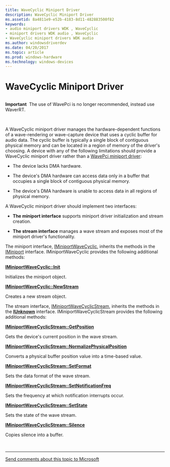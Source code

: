 ```yaml
---
title: WaveCyclic Miniport Driver
description: WaveCyclic Miniport Driver
ms.assetid: 8a4811e9-e52b-4183-8d11-482883500f82
keywords:
- audio miniport drivers WDK , WaveCyclic
- miniport drivers WDK audio , WaveCyclic
- WaveCyclic miniport drivers WDK audio
ms.author: windowsdriverdev
ms.date: 04/20/2017
ms.topic: article
ms.prod: windows-hardware
ms.technology: windows-devices
---
```


# WaveCyclic Miniport Driver


## <span id="wavecyclic_miniport_driver"></span><span id="WAVECYCLIC_MINIPORT_DRIVER"></span>


**Important**  The use of WavePci is no longer recommended, instead use WaverRT.

 

A WaveCyclic miniport driver manages the hardware-dependent functions of a wave-rendering or wave-capture device that uses a cyclic buffer for audio data. The cyclic buffer is typically a single block of contiguous physical memory and can be located in a region of memory of the driver's choosing. A device with any of the following limitations should provide a WaveCyclic miniport driver rather than a [WavePci miniport driver](wavepci-miniport-driver.md):

-   The device lacks DMA hardware.

-   The device's DMA hardware can access data only in a buffer that occupies a single block of contiguous physical memory.

-   The device's DMA hardware is unable to access data in all regions of physical memory.

A WaveCyclic miniport driver should implement two interfaces:

-   **The miniport interface** supports miniport driver initialization and stream creation.

-   **The stream interface** manages a wave stream and exposes most of the miniport driver's functionality.

The miniport interface, [IMiniportWaveCyclic](https://msdn.microsoft.com/library/windows/hardware/ff536714), inherits the methods in the [IMiniport](https://msdn.microsoft.com/library/windows/hardware/ff536698) interface. IMiniportWaveCyclic provides the following additional methods:

[**IMiniportWaveCyclic::Init**](https://msdn.microsoft.com/library/windows/hardware/ff536722)

Initializes the miniport object.

[**IMiniportWaveCyclic::NewStream**](https://msdn.microsoft.com/library/windows/hardware/ff536723)

Creates a new stream object.

The stream interface, [IMiniportWaveCyclicStream](https://msdn.microsoft.com/library/windows/hardware/ff536715), inherits the methods in the [**IUnknown**](https://msdn.microsoft.com/library/windows/desktop/ms680509) interface. IMiniportWaveCyclicStream provides the following additional methods:

[**IMiniportWaveCyclicStream::GetPosition**](https://msdn.microsoft.com/library/windows/hardware/ff536716)

Gets the device's current position in the wave stream.

[**IMiniportWaveCyclicStream::NormalizePhysicalPosition**](https://msdn.microsoft.com/library/windows/hardware/ff536717)

Converts a physical buffer position value into a time-based value.

[**IMiniportWaveCyclicStream::SetFormat**](https://msdn.microsoft.com/library/windows/hardware/ff536718)

Sets the data format of the wave stream.

[**IMiniportWaveCyclicStream::SetNotificationFreq**](https://msdn.microsoft.com/library/windows/hardware/ff536719)

Sets the frequency at which notification interrupts occur.

[**IMiniportWaveCyclicStream::SetState**](https://msdn.microsoft.com/library/windows/hardware/ff536720)

Sets the state of the wave stream.

[**IMiniportWaveCyclicStream::Silence**](https://msdn.microsoft.com/library/windows/hardware/ff536721)

Copies silence into a buffer.
 

 


--------------------
[Send comments about this topic to Microsoft](mailto:wsddocfb@microsoft.com?subject=Documentation%20feedback%20[audio\audio]:%20WaveCyclic%20Miniport%20Driver%20%20RELEASE:%20%287/18/2016%29&body=%0A%0APRIVACY%20STATEMENT%0A%0AWe%20use%20your%20feedback%20to%20improve%20the%20documentation.%20We%20don't%20use%20your%20email%20address%20for%20any%20other%20purpose,%20and%20we'll%20remove%20your%20email%20address%20from%20our%20system%20after%20the%20issue%20that%20you're%20reporting%20is%20fixed.%20While%20we're%20working%20to%20fix%20this%20issue,%20we%20might%20send%20you%20an%20email%20message%20to%20ask%20for%20more%20info.%20Later,%20we%20might%20also%20send%20you%20an%20email%20message%20to%20let%20you%20know%20that%20we've%20addressed%20your%20feedback.%0A%0AFor%20more%20info%20about%20Microsoft's%20privacy%20policy,%20see%20http://privacy.microsoft.com/default.aspx. "Send comments about this topic to Microsoft")


